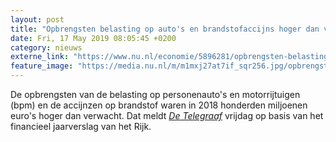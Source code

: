 ```yaml
---
layout: post
title: "Opbrengsten belasting op auto's en brandstofaccijns hoger dan verwacht"
date: Fri, 17 May 2019 08:05:45 +0200
category: nieuws
externe_link: "https://www.nu.nl/economie/5896281/opbrengsten-belasting-op-autos-en-brandstofaccijns-hoger-dan-verwacht.html"
feature_image: "https://media.nu.nl/m/m1mxj27at7if_sqr256.jpg/opbrengsten-belasting-op-autos-en-brandstofaccijns-hoger-dan-verwacht.jpg"
---
```


De opbrengsten van de belasting op personenauto's en motorrijtuigen (bpm) en de accijnzen op brandstof waren in 2018 honderden miljoenen euro's hoger dan verwacht. Dat meldt <a href="https://www.telegraaf.nl/nieuws/3601739/automobilist-spekt-staatskas" target="_blank"><em>De Telegraaf</em></a> vrijdag op basis van het financieel jaarverslag van het Rijk.
